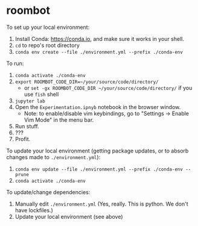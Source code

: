 # roombot


To set up your local environment:
1. Install Conda: https://conda.io, and make sure it works in your shell.
1. `cd` to repo's root directory
1. `conda env create --file ./environment.yml --prefix ./conda-env`


To run:
1. `conda activate ./conda-env`
1. `export ROOMBOT_CODE_DIR=~/your/source/code/directory/`
    - or `set -gx ROOMBOT_CODE_DIR ~/your/source/code/directory/` if you use `fish` shell
1. `jupyter lab`
1. Open the `Experimentation.ipnyb` notebook in the browser window.
    - Note: to enable/disable vim keybindings, go to "Settings -> Enable Vim Mode" in the menu bar.
1. Run stuff.
1. ???
1. Profit.


To update your local environment (getting package updates, or to absorb changes made to `./environment.yml`):
1. `conda env update --file ./environment.yml --prefix ./conda-env --prune`
1. `conda activate ./conda-env`


To update/change dependencies:
1. Manually edit `./environment.yml` (Yes, really. This is python. We don't have lockfiles.)
1. Update your local environment (see above)
